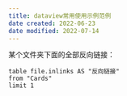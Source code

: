 ```yaml
---
title: dataview常用使用示例范例
date created: 2022-06-23
date modified: 2022-07-14
---
```


某个文件夹下面的全部反向链接：

```dataview
table file.inlinks AS "反向链接"
from "Cards"
limit 1
```
